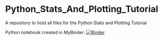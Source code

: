 # Python_Stats_And_Plotting_Tutorial
A repository to hold all files for the Python Stats and Plotting Tutorial

Python notebook created in MyBinder:
[![Binder](http://mybinder.org/badge_logo.svg)](https://mybinder.org/v2/gh/a-petulla/Python_Stats_And_Plotting_Tutorial/HEAD)
